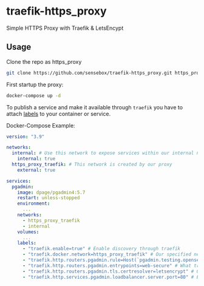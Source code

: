 # traefik-https_proxy
Simple HTTPS Proxy with Traefik &amp; LetsEncypt

## Usage

Clone the repo as https_proxy
```sh
git clone https://github.com/sensebox/traefik-https_proxy.git https_proxy
```

First startup the proxy:
```sh
docker-compose up -d
```

To publish a service and make it available through `traefik` you have to attach [labels](https://doc.traefik.io/traefik/providers/docker/#routing-configuration) to your container or service.

Docker-Compose Example:

```yml
version: "3.9"

networks:
  internal: # Use this network to expose services within our internal network and not expose it to the outside world
    internal: true
  https_proxy_traefik: # This network is created by our proxy
    external: true

services:
  pgadmin:
    image: dpage/pgadmin4:5.7
    restart: unless-stopped
    environment:
      ...
    networks:
      - https_proxy_traefik
      - internal
    volumes:
      ...
    labels:
      - "traefik.enable=true" # Enable discovery through traefik
      - "traefik.docker.network=https_proxy_traefik" # Our specified network
      - "traefik.http.routers.pgadmin.rule=Host(`pgadmin.testing.opensensemap.org`)" # What domain we want to use
      - "traefik.http.routers.pgadmin.entrypoints=web-secure" # What traefik entrypoint we want to use (https) specified in traefik.toml
      - "traefik.http.routers.pgadmin.tls.certresolver=letsencrypt" # Our certificate resolver specified in traefik.toml
      - "traefik.http.services.pgadmin.loadbalancer.server.port=80" # Exposed port from our dpage/pgadmin image
```
